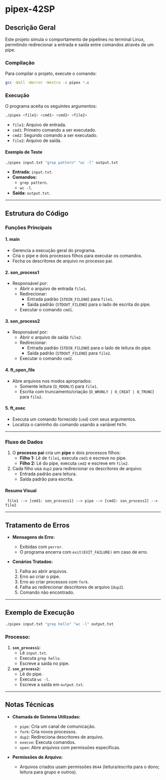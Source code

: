 # pipex-42SP

## **Descrição Geral**
Este projeto simula o comportamento de pipelines no terminal Linux, permitindo redirecionar a entrada e saída entre comandos através de um pipe.

### **Compilação**
Para compilar o projeto, execute o comando:
```bash
gcc -Wall -Werror -Wextra -o pipex *.c
```

### **Execução**
O programa aceita os seguintes argumentos:
```bash
./pipex <file1> <cmd1> <cmd2> <file2>
```
- `file1`: Arquivo de entrada.
- `cmd1`: Primeiro comando a ser executado.
- `cmd2`: Segundo comando a ser executado.
- `file2`: Arquivo de saída.

#### **Exemplo de Teste**
```bash
./pipex input.txt "grep pattern" "wc -l" output.txt
```
- **Entrada:** `input.txt`.
- **Comandos:**
  - `grep pattern`.
  - `wc -l`.
- **Saída:** `output.txt`.

---

## **Estrutura do Código**

### **Funções Principais**

#### **1. main**
- Gerencia a execução geral do programa.
- Cria o pipe e dois processos filhos para executar os comandos.
- Fecha os descritores de arquivo no processo pai.

#### **2. son_process1**
- Responsável por:
  - Abrir o arquivo de entrada `file1`.
  - Redirecionar:
    - Entrada padrão (`STDIN_FILENO`) para `file1`.
    - Saída padrão (`STDOUT_FILENO`) para o lado de escrita do pipe.
  - Executar o comando `cmd1`.

#### **3. son_process2**
- Responsável por:
  - Abrir o arquivo de saída `file2`.
  - Redirecionar:
    - Entrada padrão (`STDIN_FILENO`) para o lado de leitura do pipe.
    - Saída padrão (`STDOUT_FILENO`) para `file2`.
  - Executar o comando `cmd2`.

#### **4. ft_open_file**
- Abre arquivos nos modos apropriados:
  - Somente leitura (`O_RDONLY`) para `file1`.
  - Escrita com truncamento/criação (`O_WRONLY | O_CREAT | O_TRUNC`) para `file2`.

#### **5. ft_exec**
- Executa um comando fornecido (`cmd`) com seus argumentos.
- Localiza o caminho do comando usando a variável `PATH`.

---

### **Fluxo de Dados**
1. O **processo pai** cria um **pipe** e dois processos filhos:
   - **Filho 1:** Lê de `file1`, executa `cmd1` e escreve no pipe.
   - **Filho 2:** Lê do pipe, executa `cmd2` e escreve em `file2`.
2. Cada filho usa `dup2` para redirecionar os descritores de arquivo:
   - Entrada padrão para leitura.
   - Saída padrão para escrita.

#### **Resumo Visual**
```text
 file1 --> [cmd1: son_process1] --> pipe --> [cmd2: son_process2] --> file2
```

---

## **Tratamento de Erros**
- **Mensagens de Erro:**
  - Exibidas com `perror`.
  - O programa encerra com `exit(EXIT_FAILURE)` em caso de erro.

- **Cenários Tratados:**
  1. Falha ao abrir arquivos.
  2. Erro ao criar o pipe.
  3. Erro ao criar processos com `fork`.
  4. Falha ao redirecionar descritores de arquivo (`dup2`).
  5. Comando não encontrado.

---

## **Exemplo de Execução**
```bash
./pipex input.txt "grep hello" "wc -l" output.txt
```
### **Processo:**
1. **`son_process1`:**
   - Lê `input.txt`.
   - Executa `grep hello`.
   - Escreve a saída no pipe.
2. **`son_process2`:**
   - Lê do pipe.
   - Executa `wc -l`.
   - Escreve a saída em `output.txt`.

---

## **Notas Técnicas**
- **Chamada de Sistema Utilizadas:**
  - `pipe`: Cria um canal de comunicação.
  - `fork`: Cria novos processos.
  - `dup2`: Redireciona descritores de arquivo.
  - `execve`: Executa comandos.
  - `open`: Abre arquivos com permissões específicas.

- **Permissões de Arquivo:**
  - Arquivos criados usam permissões `0644` (leitura/escrita para o dono; leitura para grupo e outros).


